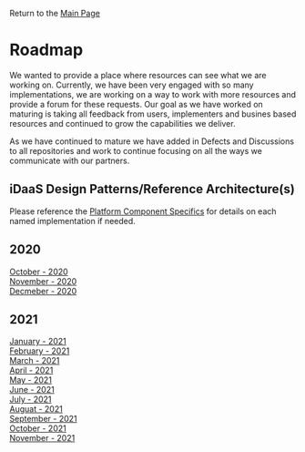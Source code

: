 ﻿Return to the <a href="https://project-herophilus.github.io/Project-Herophilus-Assets/" target="_blank">Main Page</a>

# Roadmap
We wanted to provide a place where resources can see what we are working on. Currently, we have been very engaged with so many implementations, we are working on a way to work with more
resources and provide a forum for these requests. Our goal as we have worked on maturing is 
taking all feedback from users, implementers and busines based resources and continued to 
grow the capabilities we deliver.

As we have continued to mature we have added in Defects and Discussions to all repositories and work 
to continue focusing on all the ways we communicate with our partners.

## iDaaS Design Patterns/Reference Architecture(s)

Please reference the [Platform Component Specifics](../Design/PlatformComponents.md) for details on each named implementation if needed. 

## 2020
[October - 2020](2020-10.md)<br/>
[November - 2020](2020-11.md)<br/>
[Decmeber - 2020](2020-12.md)<br/>

## 2021
[January - 2021](2021-01.md)<br/>
[February - 2021](2021-02.md)<br/>
[March - 2021](2021-03.md)<br/>
[April - 2021](2021-04.md)<br/>
[May - 2021](2021-05.md)<br/>
[June - 2021](2021-06.md)<br/>
[July - 2021](2021-07.md)<br/>
[Auguat - 2021](2021-08.md)<br/>
[September - 2021](2021-09.md)<br/>
[October - 2021](2021-10.md)<br/>
[November - 2021](2021-11.md)<br/>